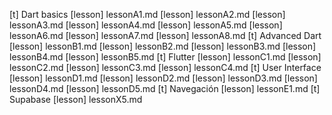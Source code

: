 [t] Dart basics
[lesson] lessonA1.md
[lesson] lessonA2.md
[lesson] lessonA3.md
[lesson] lessonA4.md
[lesson] lessonA5.md
[lesson] lessonA6.md
[lesson] lessonA7.md
[lesson] lessonA8.md
[t] Advanced Dart
[lesson] lessonB1.md
[lesson] lessonB2.md
[lesson] lessonB3.md
[lesson] lessonB4.md
[lesson] lessonB5.md
[t] Flutter 
[lesson] lessonC1.md
[lesson] lessonC2.md
[lesson] lessonC3.md
[lesson] lessonC4.md
[t] User Interface
[lesson] lessonD1.md
[lesson] lessonD2.md
[lesson] lessonD3.md
[lesson] lessonD4.md
[lesson] lessonD5.md
[t] Navegación
[lesson] lessonE1.md
[t] Supabase
[lesson] lessonX5.md
